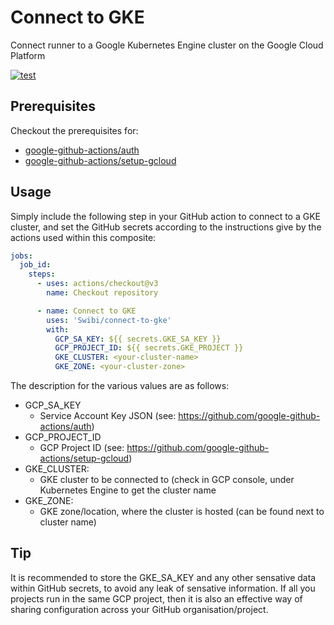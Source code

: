 # Connect to GKE
Connect runner to a Google Kubernetes Engine cluster on the Google Cloud Platform

[![test](https://github.com/Swibi/connect-to-gke/actions/workflows/test.yaml/badge.svg?branch=main)](https://github.com/Swibi/connect-to-gke/actions/workflows/test.yaml)

## Prerequisites

Checkout the prerequisites for:
* [google-github-actions/auth](https://github.com/google-github-actions/auth)
* [google-github-actions/setup-gcloud](https://github.com/google-github-actions/setup-gcloud)

## Usage

Simply include the following step in your GitHub action to connect to a GKE cluster, and set the GitHub secrets according to the instructions give by the actions used within this composite:

``` yaml
jobs:
  job_id:
    steps:
      - uses: actions/checkout@v3
        name: Checkout repository

      - name: Connect to GKE
        uses: 'Swibi/connect-to-gke'
        with:
          GCP_SA_KEY: ${{ secrets.GKE_SA_KEY }}
          GCP_PROJECT_ID: ${{ secrets.GKE_PROJECT }}
          GKE_CLUSTER: <your-cluster-name>
          GKE_ZONE: <your-cluster-zone>
```

The description for the various values are as follows: 
* GCP_SA_KEY
    * Service Account Key JSON (see: https://github.com/google-github-actions/auth)
* GCP_PROJECT_ID
    * GCP Project ID (see: https://github.com/google-github-actions/setup-gcloud)
* GKE_CLUSTER:
    * GKE cluster to be connected to (check in GCP console, under Kubernetes Engine to get the cluster name
* GKE_ZONE: 
    * GKE zone/location, where the cluster is hosted (can be found next to cluster name)

## Tip
It is recommended to store the GKE_SA_KEY and any other sensative data within GitHub secrets, to avoid any leak of sensative information. If all you projects run in the same GCP project, then it is also an effective way of sharing configuration across your GitHub organisation/project.

